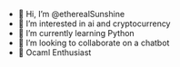 - 👋 Hi, I’m @etherealSunshine
- 👀 I’m interested in ai and cryptocurrency
- 🌱 I’m currently learning Python
- 🤖 I’m looking to collaborate on a chatbot
- 🐪 Ocaml Enthusiast

<!---
etherealSunshine/etherealSunshine is a ✨ special ✨ repository because its `README.md` (this file) appears on your GitHub profile.
You can click the Preview link to take a look at your changes.
--->
